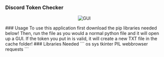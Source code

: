 ### Discord Token Checker
<p align="center"><img src="https://cdn.discordapp.com/attachments/1011005438168400015/1023918170236534785/unknown.png" alt="GUI"></a></p>
### Usage
To use this application first download the pip libraries needed below! Then, run the file as you would a normal python file and it will open up a GUI. If the token you put in is valid, it will create a new TXT file in the cache folder!
### Libraries Needed
```
os
sys
tkinter
PIL
webbrowser
requests
```
